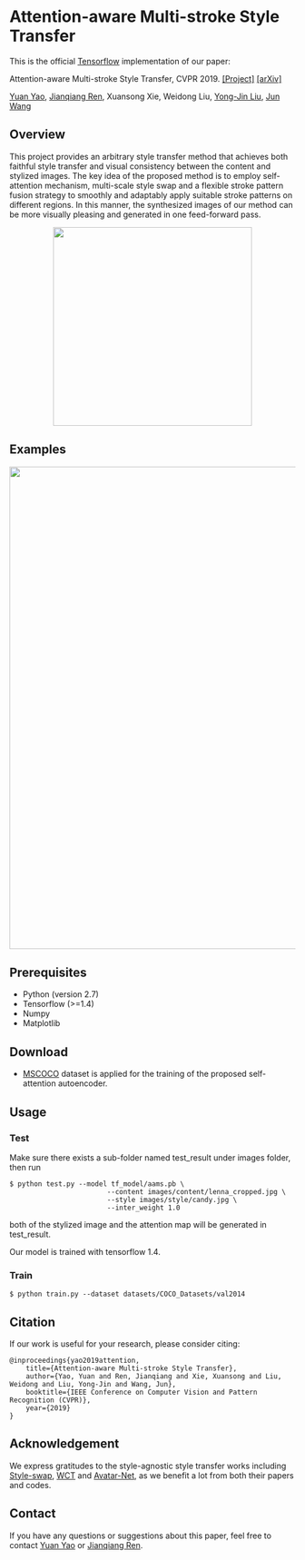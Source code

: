 Attention-aware Multi-stroke Style Transfer
=====

This is the official [Tensorflow](https://www.tensorflow.org/) implementation of our paper:

Attention-aware Multi-stroke Style Transfer, CVPR 2019. [[Project]](https://sites.google.com/view/yuanyao/attention-aware-multi-stroke-style-transfer) [[arXiv]](https://arxiv.org/abs/1901.05127)

[Yuan Yao](mailto:yaoy92@gmail.com), [Jianqiang Ren](mailto:jianqiang.rjq@alibaba-inc.com), Xuansong Xie, Weidong Liu, [Yong-Jin Liu](https://cg.cs.tsinghua.edu.cn/people/~Yongjin/Yongjin.htm), [Jun Wang](http://www0.cs.ucl.ac.uk/staff/Jun.Wang/)

## Overview
This project provides an arbitrary style transfer method that achieves both faithful style transfer and visual consistency between the content and stylized images. The key idea of the proposed method is to employ self-attention mechanism, multi-scale style swap and a flexible stroke pattern fusion strategy to smoothly and adaptably apply suitable stroke patterns on different regions. In this manner, the synthesized images of our method can be more visually pleasing and generated in one feed-forward pass.
<div align='center'>
  <img src='https://github.com/JianqiangRen/AAMS/blob/master/images/guideline/motivation.jpg' height="350px">
</div>

## Examples
<div align='center'>
  <img src='https://github.com/JianqiangRen/AAMS/blob/master/images/guideline/fig1.jpg' height="850px">
</div>

## Prerequisites
- Python (version 2.7)
- Tensorflow (>=1.4)
- Numpy
- Matplotlib

## Download
* [MSCOCO](http://cocodataset.org/#home) dataset is applied for the training of the proposed self-attention autoencoder.

## Usage
### Test

Make sure there exists a sub-folder named test_result under images folder, then run 
```
$ python test.py --model tf_model/aams.pb \
                        --content images/content/lenna_cropped.jpg \
                        --style images/style/candy.jpg \
                        --inter_weight 1.0
```
both of the stylized image and the attention map will be generated in test_result.

Our model is trained with tensorflow 1.4.

### Train
```
$ python train.py --dataset datasets/COCO_Datasets/val2014
```

## Citation
If our work is useful for your research, please consider citing:

    @inproceedings{yao2019attention,
	    title={Attention-aware Multi-stroke Style Transfer},
	    author={Yao, Yuan and Ren, Jianqiang and Xie, Xuansong and Liu, Weidong and Liu, Yong-Jin and Wang, Jun},
	    booktitle={IEEE Conference on Computer Vision and Pattern Recognition (CVPR)},
	    year={2019}
    }

## Acknowledgement
We express gratitudes to the style-agnostic style transfer works including [Style-swap](https://arxiv.org/abs/1612.04337), [WCT](https://arxiv.org/abs/1705.08086) and [Avatar-Net](https://arxiv.org/abs/1805.03857), as we benefit a lot from both their papers and codes.

## Contact
If you have any questions or suggestions about this paper, feel free to contact [Yuan Yao](mailto:yaoy92@gmail.com) or [Jianqiang Ren](mailto:jianqiang.rjq@alibaba-inc.com).
